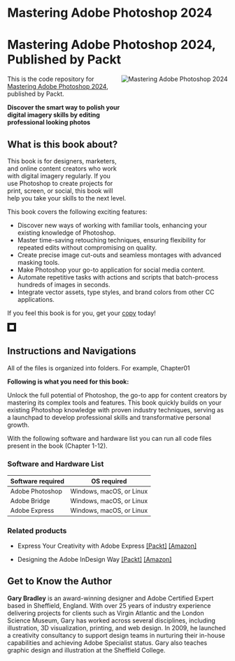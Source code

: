 # Mastering Adobe Photoshop 2024
# Mastering Adobe Photoshop 2024, Published by Packt

<a href="https://www.packtpub.com/product/mastering-adobe-photoshop-2024/9781838822019"><img src="https://static.packt-cdn.com/products/9781838822019/cover/smaller" alt="Mastering Adobe Photoshop 2024" height="256px" align="right"></a>

This is the code repository for [Mastering Adobe Photoshop 2024](https://www.packtpub.com/product/mastering-adobe-photoshop-2024/9781838822019), published by Packt.

**Discover the smart way to polish your digital imagery skills by editing professional looking photos**

## What is this book about?

This book is for designers, marketers, and online content creators who work with digital imagery regularly. If you use Photoshop to create projects for print, screen, or social, this book will help you take your skills to the next level.	

This book covers the following exciting features:

* Discover new ways of working with familiar tools, enhancing your existing knowledge of Photoshop.
* Master time-saving retouching techniques, ensuring flexibility for repeated edits without compromising on quality.
* Create precise image cut-outs and seamless montages with advanced masking tools.
* Make Photoshop your go-to application for social media content.
* Automate repetitive tasks with actions and scripts that batch-process hundreds of images in seconds.
* Integrate vector assets, type styles, and brand colors from other CC applications.
  
If you feel this book is for you, get your [copy](https://www.amazon.com/Mastering-Adobe-Photoshop-2024-professional/dp/1838822011) today!

<a href="https://www.packtpub.com/?utm_source=github&utm_medium=banner&utm_campaign=GitHubBanner"><img src="https://raw.githubusercontent.com/PacktPublishing/GitHub/master/GitHub.png" 
alt="https://www.packtpub.com/" border="5" /></a>

## Instructions and Navigations
All of the files is organized into folders. For example, Chapter01


**Following is what you need for this book:**

Unlock the full potential of Photoshop, the go-to app for content creators by mastering its complex tools and features. This book quickly builds on your existing Photoshop knowledge with proven industry techniques, serving as a launchpad to develop professional skills and transformative personal growth.

With the following software and hardware list you can run all code files present in the book (Chapter 1-12).

### Software and Hardware List
| Software required                    | OS required                         |
| ------------------------------------ | ----------------------------------- |
| Adobe Photoshop                      | Windows, macOS, or Linux            |
| Adobe Bridge                         | Windows, macOS, or Linux            |
| Adobe Express                        | Windows, macOS, or Linux            |


### Related products <Other books you may enjoy>
* Express Your Creativity with Adobe Express [[Packt]](https://www.packtpub.com/product/express-your-creativity-with-adobe-express/9781803237749) [[Amazon]](https://www.amazon.com/Express-Your-Creativity-Adobe-captivating/dp/1803237740)

* Designing the Adobe InDesign Way [[Packt]](https://www.packtpub.com/product/designing-the-adobe-indesign-way/9781801074438) [[Amazon]](https://www.amazon.com/Designing-Adobe-InDesign-Way-professional/dp/1801074437)

## Get to Know the Author
**Gary Bradley** is an award-winning designer and Adobe Certified Expert based in Sheffield, England. With over 25 years of industry experience delivering projects for clients such as Virgin Atlantic and the London Science Museum, Gary has worked across several disciplines, including illustration, 3D visualization, printing, and web design. In 2009, he launched a creativity consultancy to support design teams in nurturing their in-house capabilities and achieving Adobe Specialist status. Gary also teaches graphic design and illustration at the Sheffield College.	
  

